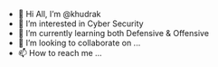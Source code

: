 - 👋 Hi All, I’m @khudrak
- 👀 I’m interested in Cyber Security
- 🌱 I’m currently learning both Defensive & Offensive 
- 💞️ I’m looking to collaborate on ...
- 📫 How to reach me ...

<!---
khudrak/khudrak is a ✨ special ✨ repository because its `README.md` (this file) appears on your GitHub profile.
You can click the Preview link to take a look at your changes.
--->
